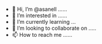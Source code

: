 - 👋 Hi, I’m @asanell ......
- 👀 I’m interested in ......
- 🌱 I’m currently learning ...
- 💞️ I’m looking to collaborate on .....
- 📫 How to reach me ......

<!---
asanell/asanell is a ✨ special ✨ repository because its `README.md` (this file) appears on your GitHub profile.
You can click the Preview link to take a look at your changes.
--->

